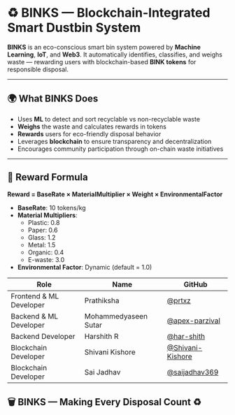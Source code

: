 # ♻️ BINKS — Blockchain-Integrated Smart Dustbin System

**BINKS** is an eco-conscious smart bin system powered by **Machine Learning**, **IoT**, and **Web3**. It automatically identifies, classifies, and weighs waste — rewarding users with blockchain-based **BINK tokens** for responsible disposal.

---

## 🌍 What BINKS Does

- Uses **ML** to detect and sort recyclable vs non-recyclable waste  
- **Weighs** the waste and calculates rewards in tokens  
- **Rewards** users for eco-friendly disposal behavior  
- Leverages **blockchain** to ensure transparency and decentralization  
- Encourages community participation through on-chain waste initiatives

---

## 🧮 Reward Formula

**Reward = BaseRate × MaterialMultiplier × Weight × EnvironmentalFactor**

- **BaseRate**: 10 tokens/kg  
- **Material Multipliers**:
  - Plastic: 0.8  
  - Paper: 0.6  
  - Glass: 1.2  
  - Metal: 1.5  
  - Organic: 0.4  
  - E-waste: 3.0  
- **Environmental Factor**: Dynamic (default = 1.0)

| Role                    | Name                 | GitHub                                                 |
| ----------------------- | -------------------- | ------------------------------------------------------ |
| Frontend & ML Developer | Prathiksha           | [@prtxz](https://github.com/prtxz)                     |
| Backend & ML Developer  | Mohammedyaseen Sutar | [@apex-parzival](https://github.com/apex-parzival)     |
| Backend Developer       | Harshith R           | [@har-shith](https://github.com/har-shith)             |
| Blockchain Developer    | Shivani Kishore      | [@Shivani-Kishore](https://github.com/Shivani-Kishore) |
| Blockchain Developer    | Sai Jadhav           | [@saijadhav369](https://github.com/saijadhav369)       |

## 🗑️ BINKS — Making Every Disposal Count ♻️

